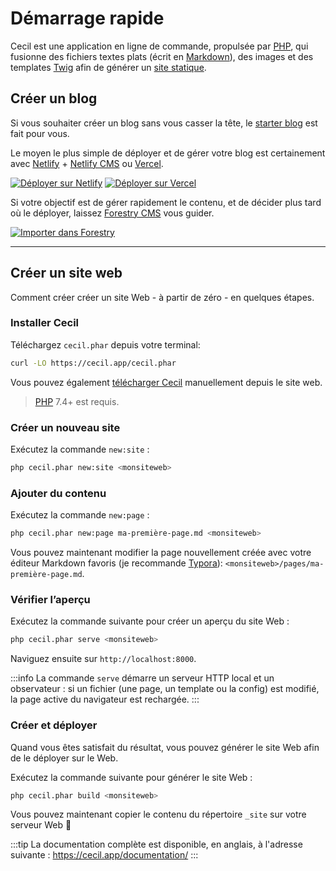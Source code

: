 <!--
title: Démarrage rapide
description: "Créez un nouveau site et prévisualiser le localement."
date: 2021-11-03
updated: 2022-18-14
slug: demarrage-rapide
menu: home
-->

# Démarrage rapide

Cecil est une application en ligne de commande, propulsée par [PHP](https://www.php.net), qui fusionne des fichiers textes plats (écrit en [Markdown](https://daringfireball.net/projects/markdown/)), des images et des templates [Twig](https://twig.symfony.com/) afin de générer un [site statique](https://fr.wikipedia.org/wiki/Site_web_statique).

## Créer un blog

Si vous souhaiter créer un blog sans vous casser la tête, le [starter blog](https://github.com/Cecilapp/the-butler#readme) est fait pour vous.

Le moyen le plus simple de déployer et de gérer votre blog est certainement avec [Netlify](https://www.netlify.com) + [Netlify CMS](https://www.netlifycms.org) ou [Vercel](https://vercel.com).

[![Déployer sur Netlify](https://www.netlify.com/img/deploy/button.svg "Déployer sur Netlify")](https://cecil.app/hosting/netlify/deploy/) [![Déployer sur Vercel](https://vercel.com/button/default.svg "Déployer sur Vercel")](https://cecil.app/hosting/vercel/deploy/)

Si votre objectif est de gérer rapidement le contenu, et de décider plus tard où le déployer, laissez [Forestry CMS](https://forestry.io) vous guider.

[![Importer dans Forestry](https://assets.forestry.io/import-to-forestryK.svg)](https://cecil.app/cms/forestry/import/ "Importer dans Forestry")

----

## Créer un site web

Comment créer créer un site Web - à partir de zéro - en quelques étapes.

### Installer Cecil

Téléchargez `cecil.phar` depuis votre terminal:

```bash
curl -LO https://cecil.app/cecil.phar
```

Vous pouvez également [télécharger Cecil](https://cecil.app/download/) manuellement depuis le site web.

> [PHP](https://php.net/manual/fr/install.php) 7.4+ est requis.

### Créer un nouveau site

Exécutez la commande `new:site` :

```bash
php cecil.phar new:site <monsiteweb>
```

### Ajouter du contenu

Exécutez la commande `new:page` :

```bash
php cecil.phar new:page ma-première-page.md <monsiteweb>
```

Vous pouvez maintenant modifier la page nouvellement créée avec votre éditeur Markdown favoris (je recommande [Typora](https://www.typora.io)): `<monsiteweb>/pages/ma-première-page.md`.

### Vérifier l’aperçu

Exécutez la commande suivante pour créer un aperçu du site Web :

```bash
php cecil.phar serve <monsiteweb>
```

Naviguez ensuite sur `http://localhost:8000`.

:::info
La commande `serve` démarre un serveur HTTP local et un observateur : si un fichier (une page, un template ou la config) est modifié, la page active du navigateur est rechargée.
:::

### Créer et déployer

Quand vous êtes satisfait du résultat, vous pouvez générer le site Web afin de le déployer sur le Web.

Exécutez la commande suivante pour générer le site Web :

```bash
php cecil.phar build <monsiteweb>
```

Vous pouvez maintenant copier le contenu du répertoire `_site` sur votre serveur Web 🎉

:::tip
La documentation complète est disponible, en anglais, à l'adresse suivante : <https://cecil.app/documentation/>
:::
